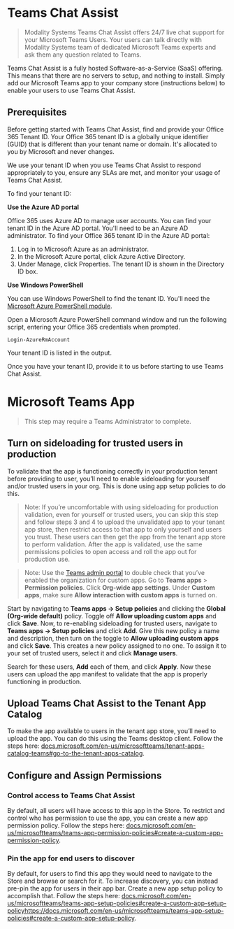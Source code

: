 # Teams Chat Assist

> Modality Systems Teams Chat Assist offers 24/7 live chat support for your Microsoft Teams Users. Your users can talk directly with Modality Systems team of dedicated Microsoft Teams experts and ask them any question related to Teams.

Teams Chat Assist is a fully hosted Software-as-a-Service (SaaS) offering. This means that there are no servers to setup, and nothing to install. Simply add our Microsoft Teams app to your company store (instructions below) to enable your users to use Teams Chat Assist.

## Prerequisites

Before getting started with Teams Chat Assist, find and provide your Office 365 Tenant ID. Your Office 365 tenant ID is a globally unique identifier (GUID) that is different than your tenant name or domain. It's allocated to you by Microsoft and never changes.

We use your tenant ID when you use Teams Chat Assist to respond appropriately to you, ensure any SLAs are met, and monitor your usage of Teams Chat Assist.

To find your tenant ID:

**Use the Azure AD portal**

Office 365 uses Azure AD to manage user accounts. You can find your tenant ID in the Azure AD portal. You'll need to be an Azure AD administrator. To find your Office 365 tenant ID in the Azure AD portal:

 1. Log in to Microsoft Azure as an administrator.
 2. In the Microsoft Azure portal, click Azure Active Directory.
 3. Under Manage, click Properties. The tenant ID is shown in the Directory ID box.

**Use Windows PowerShell**

You can use Windows PowerShell to find the tenant ID. You'll need the [Microsoft Azure PowerShell module](https://go.microsoft.com/fwlink/p/?LinkId=717444).

Open a Microsoft Azure PowerShell command window and run the following script, entering your Office 365 credentials when prompted.

```
Login-AzureRmAccount
```

Your tenant ID is listed in the output.

Once you have your tenant ID, provide it to us before starting to use Teams Chat Assist.

# Microsoft Teams App

>This step may require a Teams Administrator to complete.

## Turn on sideloading for trusted users in production

To validate that the app is functioning correctly in your production tenant before providing to user, you’ll need to enable sideloading for yourself and/or trusted users in your org. This is done using app setup policies to do this. 

> Note: If you’re uncomfortable with using sideloading for production validation, even for yourself or trusted users, you can skip this step and follow steps 3 and 4 to upload the unvalidated app to your tenant app store, then restrict access to that app to only yourself and users you trust. These users can then get the app from the tenant app store to perform validation. After the app is validated, use the same permissions policies to open access and roll the app out for production use.

> Note: Use the [Teams admin portal](https://admin.teams.microsoft.com/) to double check that you’ve enabled the organization for custom apps. Go to **Teams apps** > **Permission policies**. Click **Org-wide app settings**. Under **Custom apps**, make sure **Allow interaction with custom apps** is turned on.

Start by navigating to **Teams apps -> Setup policies** and clicking the **Global (Org-wide default)** policy. Toggle off **Allow uploading custom apps** and click **Save**.
Now, to re-enabling sideloading for trusted users, navigate to **Teams apps -> Setup policies** and click **Add**. Give this new policy a name and description, then turn on the toggle to **Allow uploading custom apps** and click **Save**. This creates a new policy assigned to no one. To assign it to your set of trusted users, select it and click **Manage users**.
 
Search for these users, **Add** each of them, and click **Apply**. Now these users can upload the app manifest to validate that the app is properly functioning in production. 

## Upload Teams Chat Assist to the Tenant App Catalog

To make the app available to users in the tenant app store, you’ll need to upload the app. You can do this using the Teams desktop client. Follow the steps here: [docs.microsoft.com/en-us/microsoftteams/tenant-apps-catalog-teams#go-to-the-tenant-apps-catalog](https://docs.microsoft.com/en-us/microsoftteams/tenant-apps-catalog-teams#go-to-the-tenant-apps-catalog).

## Configure and Assign Permissions

### Control access to Teams Chat Assist

By default, all users will have access to this app in the Store. To restrict and control who has permission to use the app, you can create a new app permission policy. Follow the steps here: [docs.microsoft.com/en-us/microsoftteams/teams-app-permission-policies#create-a-custom-app-permission-policy](https://docs.microsoft.com/en-us/microsoftteams/teams-app-permission-policies#create-a-custom-app-permission-policy).

### Pin the app for end users to discover

By default, for users to find this app they would need to navigate to the Store and browse or search for it. To increase discovery, you can instead pre-pin the app for users in their app bar. Create a new app setup policy to accomplish that. Follow the steps here: [docs.microsoft.com/en-us/microsoftteams/teams-app-setup-policies#create-a-custom-app-setup-policyhttps://docs.microsoft.com/en-us/microsoftteams/teams-app-setup-policies#create-a-custom-app-setup-policy](https://docs.microsoft.com/en-us/microsoftteams/teams-app-setup-policies#create-a-custom-app-setup-policy).
